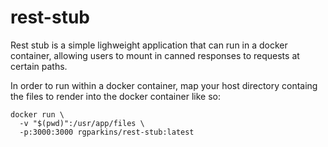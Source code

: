 # rest-stub

Rest stub is a simple lighweight application that can run in a docker container, 
allowing users to mount in canned responses to requests at certain paths. 

In order to run within a docker container, map your host directory containg the files to render into the docker container like so:

```text
docker run \
  -v "$(pwd)":/usr/app/files \
  -p:3000:3000 rgparkins/rest-stub:latest
```